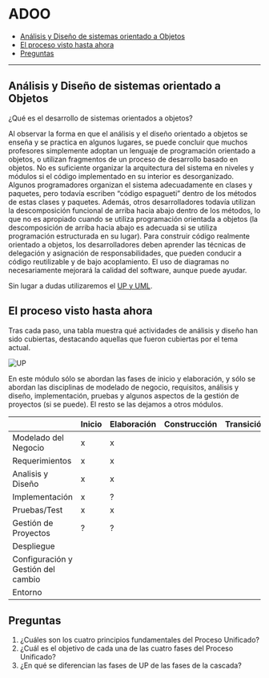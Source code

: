 # ADOO

- [Análisis y Diseño de sistemas orientado a Objetos](#análisis-y-diseño-de-sistemas-orientado-a-objetos)
- [El proceso visto hasta ahora](#el-proceso-visto-hasta-ahora)
- [Preguntas](#preguntas)
---

## Análisis y Diseño de sistemas orientado a Objetos

¿Qué es el desarrollo de sistemas orientados a objetos? 

Al observar la forma en que el análisis y el diseño orientado a objetos se enseña y se practica en algunos lugares, se puede concluir que muchos profesores simplemente adoptan un lenguaje de programación orientado a objetos, o utilizan fragmentos de un proceso de desarrollo basado en objetos. 
No es suficiente organizar la arquitectura del sistema en niveles y módulos si el código implementado en su interior es desorganizado. Algunos programadores organizan el sistema adecuadamente en clases y paquetes, pero todavía escriben “código espagueti” dentro de los métodos de estas clases y paquetes. Además, otros desarrolladores todavía utilizan la descomposición funcional de arriba hacia abajo dentro de los métodos, lo que no es apropiado cuando se utiliza programación orientada a objetos (la descomposición de arriba hacia abajo es adecuada si se utiliza programación estructurada en su lugar). Para construir código realmente orientado a objetos, los desarrolladores deben aprender las técnicas de delegación y asignación de responsabilidades, que pueden conducir a código reutilizable y de bajo acoplamiento. El uso de diagramas no necesariamente mejorará la calidad del software, aunque puede ayudar. 

Sin lugar a dudas utilizaremos el [UP y UML](060UP.md).


## El proceso visto hasta ahora
Tras cada paso, una tabla muestra qué actividades de análisis y diseño han sido cubiertas, destacando aquellas que fueron cubiertas por el tema actual. 

![UP](https://eternalsunshineoftheismind.files.wordpress.com/2013/03/rup.jpg)

En este módulo sólo se abordan las fases de inicio y elaboración, y sólo se abordan las disciplinas de modelado de negocio, requisitos, análisis y diseño, implementación, pruebas y algunos aspectos de la gestión de proyectos (si se puede).
El resto se las dejamos a otros módulos.


|                                    | Inicio | Elaboración | Construcción | Transición |
| ---------------------------------- | ------ | ----------- | ------------ | ---------- |
| Modelado del Negocio               | x      | x           |              |            |
| Requerimientos                     | x      | x           |              |            |
| Analisis y Diseño                  | x      | x           |              |            |
| Implementación                     | x      | ?           |              |            |
| Pruebas/Test                       | x      | x           |              |            |
| Gestión de Proyectos               | ?      | ?           |              |            |
| Despliegue                         |        |             |              |            |
| Configuración y Gestión del cambio |        |             |              |            |
| Entorno                            |        |             |              |            |



## Preguntas

1. ¿Cuáles son los cuatro principios fundamentales del Proceso Unificado?
2. ¿Cuál es el objetivo de cada una de las cuatro fases del Proceso Unificado?
3. ¿En qué se diferencian las fases de UP de las fases de la cascada?
